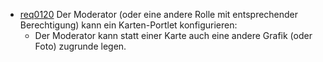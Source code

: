 * [req0120](https://github.com/PolitAktiv/politaktiv-requirements/tree/master/de/requirements/req0120.md) Der Moderator (oder eine andere Rolle mit entsprechender Berechtigung) kann ein Karten-Portlet konfigurieren:
  * Der Moderator kann statt einer Karte auch eine andere Grafik (oder Foto) zugrunde legen.